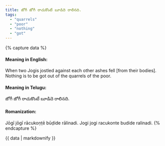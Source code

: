 ```yaml
---
title: జోగీ జోగీ రాచుకొంటే బూడిదె రాలినది.
tags:
  - "quarrels"
  - "poor"
  - "nothing"
  - "got"
---
```


{% capture data %}
#### Meaning in English:
When two Jogis jostled against each other ashes fell [from their bodies].
Nothing is to be got out of the quarrels of the poor.

#### Meaning in Telugu:
జోగీ జోగీ రాచుకొంటే బూడిదె రాలినది.

#### Romanization:
Jōgī jōgī rācukoṇṭē būḍide rālinadi.
Jogi jogi racukonte budide ralinadi.
{% endcapture %}

{{ data | markdownify }}

